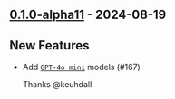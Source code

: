 ## [0.1.0-alpha11](https://github.com/kevin-lee/openai4s/pulls?q=is%3Apr+is%3Aclosed+milestone%3Am1+label%3Ainclude-in-release-note+closed%3A2024-08-05..2024-08-18) - 2024-08-19

## New Features

* Add [`GPT-4o mini`](https://platform.openai.com/docs/models/gpt-4o-mini) models (#167)

  Thanks @keuhdall
